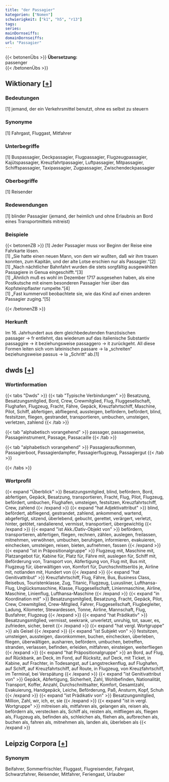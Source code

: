 ```yaml
---
title: "der Passagier"
kategorien: ["Nomen"]
schwierigkeit: ["k1", "h5", "r13"]
tags:
series:
mainDornseiffs:
domainDornseiffs:
url: "Passagier"
---
```


{{< betonenÜbs >}}
**Übersetzung:**  
passenger  
{{< /betonenÜbs >}}

## Wiktionary [[+](https://de.wiktionary.org/wiki/Passagier)]

### Bedeutungen
[1] jemand, der ein Verkehrsmittel benutzt, ohne es selbst zu steuern  

### Synonyme
[1] Fahrgast, Fluggast, Mitfahrer  

### Unterbegriffe
[1] Buspassagier, Deckpassagier, Flugpassagier, Flugzeugpassagier, Kajütspassagier, Kreuzfahrtpassagier, Luftpassagier, Mitpassagier, Schiffspassagier, Taxipassagier, Zugpassagier, Zwischendeckpassagier  

### Oberbegriffe
[1] Reisender  

### Redewendungen
[1] blinder Passagier (jemand, der heimlich und ohne Erlaubnis an Bord eines Transportmittels mitreist)  

### Beispiele
{{< betonenZB >}}
[1] Jeder Passagier muss vor Beginn der Reise eine Fahrkarte lösen.  
[1] „Sie hatte einen neuen Mann, von dem wir wußten, daß wir ihm trauen konnten, zum Kapitän, und der alte Lotse erschien nur als Passagier.“[2]  
[1] „Nach nächtlicher Bahnfahrt wurden die stets sorgfältig ausgewählten Passagiere in Genua eingeschifft.“[3]  
[1] „Ähnlich muß es wohl im Dezember 1717 ausgesehen haben, als eine Postkutsche mit einem besonderen Passagier hier über das Kopfsteinpflaster rumpelte.“[4]  
[1] „Fast kummervoll beobachtete sie, wie das Kind auf einen anderen Passagier zuging.“[5]  

{{< /betonenZB >}}
### Herkunft
Im 16. Jahrhundert aus dem gleichbedeutenden französischen passager → fr entlehnt, das wiederum auf das italienische Substantiv passaggire → it beziehungsweise passaggero → it zurückgeht. All diese Formen leiten sich vom lateinischen passare → la „schreiten“ beziehungsweise passus → la „Schritt“ ab.[1]  



## dwds [[+](https://www.dwds.de/wb/Passagier)]

### Wortinformation
{{< tabs "Dwds" >}}
{{< tab "Typische Verbindungen" >}}
Besatzung, Besatzungsmitglied, Bord, Crew, Crewmitglied, Flug, Fluggesellschaft, Flughafen, Flugzeug, Fracht, Fähre, Gepäck, Kreuzfahrtschiff, Maschine, Pilot, Schiff, abfertigen, abfliegend, aussteigen, befördern, befördert, blind, festsitzen, fliegen, gestrandet, transportieren, umbuchen, umsteigen, verletzen, zahlend
{{< /tab >}}

{{< tab "alphabetisch vorangehend" >}}
passager, passagenweise, Passageinstrument, Passage, Passacaille
{{< /tab >}}

{{< tab "alphabetisch vorangehend" >}}
Passagieraufkommen, Passagierboot, Passagierdampfer, Passagierflugzeug, Passagiergut
{{< /tab >}}

{{< /tabs >}}

### Wortprofil
{{< expand "Überblick" >}} Besatzungsmitglied, blind, befördern, Bord, abfertigen, Gepäck, Besatzung, transportieren, Fracht, Flug, Pilot, Flugzeug, befördert, umbuchen, Flughafen, umsteigen, festsitzen, Kreuzfahrtschiff, Crew, zahlend {{< /expand >}}
{{< expand "hat Adjektivattribut" >}} blind, befördert, abfliegend, gestrandet, zahlend, ankommend, wartend, abgefertigt, sitzend, überlebend, gebucht, gerettet, verärgert, verletzt, hinter, getötet, randalierend, vermisst, transportiert, übergewichtig {{< /expand >}}
{{< expand "ist Akk./Dativ-Objekt von" >}} befördern, transportieren, abfertigen, fliegen, rechnen, zählen, auslegen, freilassen, mitnehmen, verwöhnen, umbuchen, beruhigen, informieren, evakuieren, einchecken, umsteigen, reisen, bieten, aufnehmen, fassen {{< /expand >}}
{{< expand "ist in Präpositionalgruppe" >}} Flugzeug mit, Maschine mit, Platzangebot für, Kabine für, Platz für, Fähre mit, auslegen für, Schiff mit, Beförderung von, Transport von, Abfertigung von, Flug mit, Bus mit, Flugzeug für, überwältigen von, Komfort für, Durchschnittserlös je, Airline mit, notlanden mit, Hundert von {{< /expand >}}
{{< expand "hat Genitivattribut" >}} Kreuzfahrtschiff, Flug, Fähre, Bus, Business Class, Reisebus, Touristenklasse, Zug, Titanic, Flugzeug, Luxusliner, Lufthansa-Flug, Unglücksmaschine, Klasse, Fluggesellschaft, Linienmaschine, Airline, Maschine, Linienflug, Lufthansa-Maschine {{< /expand >}}
{{< expand "in Koordination mit" >}} Besatzungsmitglied, Besatzung, Fracht, Gepäck, Pilot, Crew, Crewmitglied, Crew-Mitglied, Fahrer, Fluggesellschaft, Flugbegleiter, Ladung, Kilometer, Stewardessen, Tonne, Airline, Mannschaft, Flug, Busfahrer, Flugzeug {{< /expand >}}
{{< expand "hat Prädikativ" >}} Besatzungsmitglied, vermisst, seekrank, unverletzt, unruhig, tot, sauer, es, zufrieden, sicher, bereit {{< /expand >}}
{{< expand "hat vergl. Wortgruppe" >}} als Geisel {{< /expand >}}
{{< expand "ist Subjekt von" >}} festsitzen, umsteigen, aussteigen, davonkommen, buchen, einchecken, überleben, fliegen, überwältigen, ausharren, befördern, umbuchen, betreffen, stranden, verlassen, befinden, erleiden, mitfahren, einsteigen, weiterfliegen {{< /expand >}}
{{< expand "hat Präpositionalgruppe" >}} an Bord, auf Flug, auf Rückbank, an Deck, im Fond, auf Rücksitz, auf Deck, mit Ticket, in Kabine, auf Frachter, in Todesangst, auf Langstreckenflug, auf Flughafen, auf Schiff, auf Kreuzfahrtschiff, auf Route, in Flugzeug, von Kreuzfahrtschiff, im Terminal, bei Verspätung {{< /expand >}}
{{< expand "ist Genitivattribut von" >}} Gepäck, Abfertigung, Sicherheit, Zahl, Wohlbefinden, Nationalität, Transport, Koffer, Anzahl, Durchschnittsalter, Komfort, Gesamtzahl, Evakuierung, Handgepäck, Leiche, Beförderung, Paß, Ansturm, Kopf, Schuh {{< /expand >}}
{{< expand "ist Prädikativ von" >}} Besatzungsmitglied, Million, Zahl, wir, ich, er, sie {{< /expand >}}
{{< expand "ist in vergl. Wortgruppe" >}} mitreisen als, mitfahren als, gelangen als, reisen als, befördern als, verstecken als, Schiff als, reisten als, mitfliegen als, fliegen als, Flugzeug als, befinden als, schleichen als, fliehen als, aufbrechen als, buchen als, fahren als, mitnehmen als, landen als, überleben als {{< /expand >}}

## Leipzig Corpora [[+](https://corpora.uni-leipzig.de/en/res?word=Passagier&corpusId=deu_newscrawl-public_2018)]


### Synonym
Beifahrer, Sommerfrischler, Fluggast, Flugreisender, Fahrgast, Schwarzfahrer, Reisender, Mitfahrer, Feriengast, Urlauber

